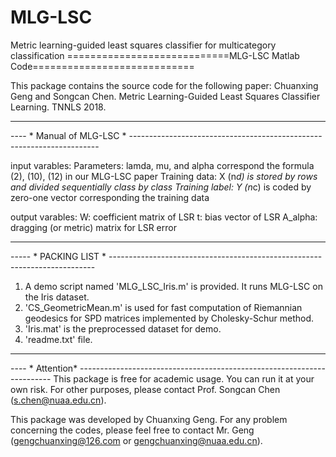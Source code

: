 # MLG-LSC
Metric learning-guided least squares classifier for multicategory classification
============================MLG-LSC Matlab Code============================

This package contains the source code for the following paper:
    Chuanxing Geng and Songcan Chen.  Metric Learning-Guided Least Squares Classifier Learning. TNNLS 2018.
______________________________________________________________________________________
---- * Manual of MLG-LSC * ----------------------------------------------------------------------

   input varables:
       Parameters: lamda, mu, and alpha  correspond the formula (2), (10), (12) in our MLG-LSC paper 
       Training data: X (n*d) is stored by rows and divided sequentially class by class
       Training label: Y (n*c) is coded by zero-one vector corresponding the training data

   output varables:
       W: coefficient matrix of LSR
       t: bias vector of LSR
       A_alpha: dragging (or metric) matrix for LSR error

_________________________________________________________________________________________
----- * PACKING LIST * --------------------------------------------------------------------------
1. A demo script named 'MLG_LSC_Iris.m' is provided. It runs MLG-LSC on the Iris dataset. 
2. 'CS_GeometricMean.m' is used for fast computation of Riemannian geodesics for SPD matrices implemented by  Cholesky-Schur method. 
3. 'Iris.mat' is the preprocessed dataset for demo.
4. 'readme.txt' file.
________________________________________________________________________________________
---- * Attention* -----------------------------------------------------------------------
This package is free for academic usage. You can run it at your own risk. For other purposes, please contact Prof. Songcan Chen (s.chen@nuaa.edu.cn).

This package was developed by Chuanxing Geng. For any problem concerning the codes, please feel free to contact Mr. Geng (gengchuanxing@126.com or gengchuanxing@nuaa.edu.cn).

